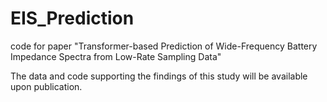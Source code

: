 # EIS_Prediction
code for paper "Transformer-based Prediction of Wide-Frequency Battery Impedance Spectra from Low-Rate Sampling Data"

The data and code supporting the findings of this study will be available upon publication. 

